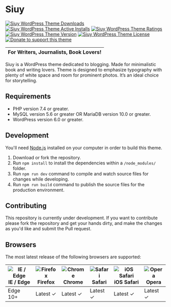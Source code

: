 # Siuy

[![Siuy WordPress Theme Downloads](https://img.shields.io/wordpress/theme/dt/siuy.svg)](https://wordpress.org/themes/siuy) [![Siuy WordPress Theme Active Installs](https://img.shields.io/wordpress/theme/installs/siuy.svg)](https://wordpress.org/themes/siuy) [![Siuy WordPress Theme Ratings](https://img.shields.io/wordpress/theme/r/siuy.svg)](https://wordpress.org/themes/siuy) [![Siuy WordPress Theme Version](https://img.shields.io/wordpress/theme/v/siuy.svg)](https://wordpress.org/themes/siuy) [![Siuy WordPress Theme License](https://img.shields.io/github/license/mypreview/siuy)](https://wordpress.org/themes/siuy) [![Donate to support this theme](https://img.shields.io/badge/☕-Buy%20me%20a%20coffee-%23fedd04)](https://www.buymeacoffee.com/mahdiyazdani)

| For Writers, Journalists, Book Lovers! |
| --- |

Siuy is a WordPress theme dedicated to blogging. Made for minimalistic book and writing lovers. Theme is designed to emphasize typography with plenty of white space and room for prominent photos. It’s an ideal choice for storytelling.

## Requirements

* PHP version 7.4 or greater.
* MySQL version 5.6 or greater OR MariaDB version 10.0 or greater.
* WordPress version 6.0 or greater.

## Development

You'll need [Node.js](https://nodejs.org/) installed on your computer in order to build this theme.

1. Download or fork the repository.
2. Run `npm install` to install the dependencies within a `/node_modules/` folder.
3. Run `npm run dev` command to compile and watch source files for changes while developing.
4. Run `npm run build` command to publish the source files for the production environment.

## Contributing

This repository is currently under development. If you want to contribute please fork the repository and get your hands dirty, and make the changes as you'd like and submit the Pull request.

## Browsers

The most latest release of the following browsers are supported:

| ![IE / Edge](https://raw.githubusercontent.com/alrra/browser-logos/master/src/edge/edge_24x24.png)<br/>IE / Edge | ![Firefox](https://raw.githubusercontent.com/alrra/browser-logos/master/src/firefox/firefox_24x24.png)<br/>Firefox | ![Chrome](https://raw.githubusercontent.com/alrra/browser-logos/master/src/chrome/chrome_24x24.png)<br/>Chrome | ![Safari](https://raw.githubusercontent.com/alrra/browser-logos/master/src/safari/safari_24x24.png)<br/>Safari | ![iOS Safari](https://raw.githubusercontent.com/alrra/browser-logos/master/src/safari-ios/safari-ios_24x24.png)<br/>iOS Safari | ![Opera](https://raw.githubusercontent.com/alrra/browser-logos/master/src/opera/opera_24x24.png)<br/>Opera |
| --------- | --------- | --------- | --------- | --------- | --------- |
| Edge 10+| Latest ✓| Latest ✓| Latest ✓| Latest ✓| Latest ✓
